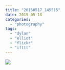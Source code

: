 ```yaml
---
title: "20150517_145515"
date: 2015-05-18
categories: 
  - "photography"
tags: 
  - "dylan"
  - "elliot"
  - "flickr"
  - "ifttt"
---
```


![](https://farm8.staticflickr.com/7793/17178028773_f34ca30c14_b.jpg)
